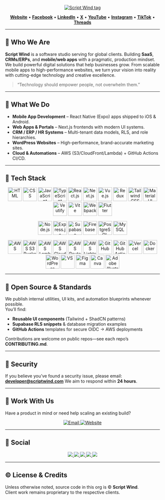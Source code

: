 
<p align="center">
  <a href="https://scriptwind.com" target="_blank">
    <img src="https://img.shields.io/badge/Script%20Wind-Where%20ideas%20catch%20wind.-ed0e64?style=for-the-badge" alt="Script Wind tag"/>
  </a>
</p>

<p align="center">
  <a href="https://scriptwind.com" target="_blank"><b>Website</b></a> •
  <a href="https://www.facebook.com/scriptwind" target="_blank"><b>Facebook</b></a> •
  <a href="https://www.linkedin.com/company/scriptwind" target="_blank"><b>LinkedIn</b></a> •
  <a href="https://x.com/script_wind" target="_blank"><b>X</b></a> •
  <a href="https://www.youtube.com/@scriptwind" target="_blank"><b>YouTube</b></a> •
  <a href="https://www.instagram.com/scriptwind" target="_blank"><b>Instagram</b></a> •
  <a href="https://www.tiktok.com/@scriptwind" target="_blank"><b>TikTok</b></a> •
  <a href="https://www.threads.com/@scriptwind" target="_blank"><b>Threads</b></a>
</p>

---

## 👋 Who We Are

**Script Wind** is a software studio serving for global clients. Building **SaaS**, **CRMs/ERPs**, and **mobile/web apps** with a pragmatic, production mindset.  
We build powerful digital solutions that help businesses grow. From scalable mobile apps to high-performance websites, we turn your vision into reality with cutting-edge technology and creative excellence.

> “Technology should empower people, not overwhelm them.”

---

## 🚀 What We Do

- **Mobile App Development** – React Native (Expo) apps shipped to iOS & Android.
- **Web Apps & Portals** – Next.js frontends with modern UI systems.
- **CRM / ERP / HR Systems** – Multi-tenant data models, RLS, and role hierarchies.
- **WordPress Websites** – High-performance, brand-accurate marketing sites.
- **Cloud & Automations** – AWS (S3/CloudFront/Lambda) + GitHub Actions CI/CD.

---

## 🧰 Tech Stack

<p align="center">
  <img width="45" height="45" alt="HTML" src="https://github.com/user-attachments/assets/8afd5faf-756b-4cbc-9695-86022453fd7b" />
  <img width="45" height="45" alt="CSS" src="https://github.com/user-attachments/assets/ede8cd18-a653-4553-b486-1d9c84d66d8a" />
  <img width="45" height="45" alt="JavaScript" src="https://github.com/user-attachments/assets/c6559073-42a2-4fbc-a3ca-13bb6a25e3b9" />
  <img width="45" height="45" alt="TypeScript" src="https://github.com/user-attachments/assets/11648704-02a3-4f37-a24a-a8d9e8544da2" />
  <img width="45" height="45" alt="React.js" src="https://github.com/user-attachments/assets/70cfad8a-427e-4b51-a689-9da0a2b4c668" />
  <img width="45" height="45" alt="Next.js" src="https://github.com/user-attachments/assets/ac15d86b-b039-452d-9f90-bea63cb03925" />
  <img width="45" height="45" alt="Vue.js" src="https://github.com/user-attachments/assets/1c83afae-53f3-485c-83b9-5838b24738ab" />
  <img width="45" height="45" alt="Redux" src="https://github.com/user-attachments/assets/8b6c3030-17d5-4676-b17e-6bee42e99385" />
  <img width="45" height="45" alt="Tailwind CSS" src="https://github.com/user-attachments/assets/7c1c3ac4-110c-4bfa-aff9-b6217e4df04e" />
  <img width="45" height="45" alt="Material UI" src="https://github.com/user-attachments/assets/8ad33b59-b5ae-4beb-94fd-9fa005417c11" />
  <img width="45" height="45" alt="Veutify " src="https://github.com/user-attachments/assets/7a261813-d69e-47b1-a6a3-f222c84cd7ee" />
  <img width="45" height="45" alt="Vite" src="https://github.com/user-attachments/assets/11356e65-1f43-4e1a-88e3-67b29f1b2351" />
  <img width="45" height="45" alt="Webpack" src="https://github.com/user-attachments/assets/1d31137c-e1a1-48cc-9109-2b3af8a2632d" />
  <img width="45" height="45" alt="Flutter" src="https://github.com/user-attachments/assets/d10e7c65-892c-4c4a-911f-9e2268de9e7e" />
</p>

<p align="center">
  <img width="45" height="45" alt="Node.js" src="https://github.com/user-attachments/assets/b9612892-6270-4879-a003-84564d77f50b" />
  <img width="45" height="45" alt="Express.js" src="https://github.com/user-attachments/assets/72f05237-e0e0-4c98-b3e6-1855e559a8db" />
  <img width="45" height="45" alt="Supabase" src="https://github.com/user-attachments/assets/68588396-79fc-4f7d-9c69-0c45bbb9751e" />
  <img width="45" height="45" alt="Firebase" src="https://github.com/user-attachments/assets/4ad0d960-4d12-4bee-bc72-40ff7205f482" />
  <img width="45" height="45" alt="PostgreSQL" src="https://github.com/user-attachments/assets/cd6168e1-55e9-4a56-916d-cebac80849fd" />
  <img width="45" height="45" alt="MySQL" src="https://github.com/user-attachments/assets/26d358bb-7678-467d-8f74-06272d6aa554" />
</p>

<p align="center">
 <img width="45" height="45" alt="AWS" src="https://github.com/user-attachments/assets/a408234b-1022-41e5-83a7-0c31b05ab37a" />
 <img width="45" height="45" alt="AWS S3 Bucket" src="https://github.com/user-attachments/assets/84c26e44-fbd7-4a32-b70e-474618b7e27d" />
 <img width="45" height="45" alt="AWS Lambda" src="https://github.com/user-attachments/assets/d388810e-cb69-4c5c-ab5d-3e5dd73080dc" />
 <img width="45" height="45" alt="AWS CloudFront" src="https://github.com/user-attachments/assets/f8adc3e2-1821-4aa0-a92f-8474c6848c15" />
 <img width="45" height="45" alt="AWS Route 53" src="https://github.com/user-attachments/assets/7817ba2a-0f87-4ddd-b5df-9a44be6fd0ea" />
 <img width="45" height="45" alt="AWS Lightsail" src="https://github.com/user-attachments/assets/6fff047a-446c-46eb-829a-30f1eee33fea" />
 <img width="45" height="45" alt="GitHub" src="https://github.com/user-attachments/assets/529d9b34-7ba4-4f1b-a2ab-c17c6aa5363f" />
 <img width="45" height="45" alt="GitHub Actions" src="https://github.com/user-attachments/assets/cd71563b-8208-47d7-994f-e25bc63a9ef8" />
 <img width="45" height="45" alt="Vercel" src="https://github.com/user-attachments/assets/dd17a854-f8a6-42fc-be10-41c26c02de86" />
 <img width="45" height="45" alt="Docker" src="https://github.com/user-attachments/assets/9c268776-d360-4564-810f-796ad5f2ad57" />
 <img width="45" height="45" alt="WordPress" src="https://github.com/user-attachments/assets/79b6c39e-3498-4b1c-9222-1349b9fd008b" />
 <img width="45" height="45" alt="VS" src="https://github.com/user-attachments/assets/0b1f56dd-2ff3-409a-bd59-9dcb0ef47164" />
 <img width="45" height="45" alt="Figma" src="https://github.com/user-attachments/assets/34f304c8-02d2-4b74-a668-d8bd3d5448a8" />
 <img width="45" height="45" alt="Canva" src="https://github.com/user-attachments/assets/b5af3301-923e-4056-ab0d-2c109771c7dc" />
 <img width="45" height="45" alt="Adobe Illustrator" src="https://github.com/user-attachments/assets/24708687-ac5a-4ceb-9aa2-0f964ee1e1e0" />
</p>


---

## 🌱 Open Source & Standards

We publish internal utilities, UI kits, and automation blueprints whenever possible.  
You’ll find:

- **Reusable UI components** (Tailwind + ShadCN patterns)  
- **Supabase RLS snippets** & database migration examples  
- **GitHub Actions** templates for secure OIDC → AWS deployments

Contributions are welcome on public repos—see each repo’s **CONTRIBUTING.md**.

---

## 🔐 Security

If you believe you’ve found a security issue, please email:  
**developer@scriptwind.com**
We aim to respond within **24 hours**.

---

## 🤝 Work With Us

Have a product in mind or need help scaling an existing build?

<p align="center">
  <a href="mailto:developer@scriptwind.com">
    <img alt="Email" src="https://img.shields.io/badge/Email-developer%40scriptwind.com-ed0e64?style=for-the-badge&logo=gmail&logoColor=white" />
  </a>
  <a href="https://scriptwind.com" target="_blank">
    <img alt="Website" src="https://img.shields.io/badge/Website-scriptwind.com-ed0e64?style=for-the-badge&logo=world&logoColor=white" />
  </a>
</p>

---

## 📣 Social

<p align="center">
  <a href="https://www.linkedin.com/company/scriptwind">
    <img src="https://img.shields.io/badge/LinkedIn-ed0e64?style=for-the-badge&logo=linkedin&logoColor=white" />
  </a>
  <a href="https://x.com/script_wind">
    <img src="https://img.shields.io/badge/X-ed0e64?style=for-the-badge&logo=x&logoColor=white" />
  </a>
  <a href="https://www.youtube.com/@scriptwind">
    <img src="https://img.shields.io/badge/YouTube-ed0e64?style=for-the-badge&logo=youtube&logoColor=white" />
  </a>
  <a href="https://www.instagram.com/scriptwind">
    <img src="https://img.shields.io/badge/Instagram-ed0e64?style=for-the-badge&logo=instagram&logoColor=white" />
  </a>
   <a href="https://www.facebook.com/scriptwind">
    <img src="https://img.shields.io/badge/Facebook-ed0e64?style=for-the-badge&logo=facebook&logoColor=white" />
  </a>
</p>

---

## © License & Credits

Unless otherwise noted, source code in this org is © **Script Wind**.  
Client work remains proprietary to the respective clients.

